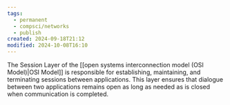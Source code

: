 ```yaml
---
tags:
  - permanent
  - compsci/networks
  - publish
created: 2024-09-18T21:12
modified: 2024-10-08T16:10
---
```

The Session Layer of the [[open systems interconnection model (OSI Model)|OSI Model]] is responsible for establishing, maintaining, and terminating sessions between applications. This layer ensures that dialogue between two applications remains open as long as needed as is closed when communication is completed.